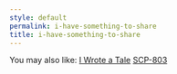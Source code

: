 ```yaml
---
style: default
permalink: i-have-something-to-share
title: i-have-something-to-share
---
```

You may also like:
[I Wrote a Tale](http://scp-wiki.net/i-wrote-a-tale)
[SCP-803](http://scp-wiki.net/scp-803)